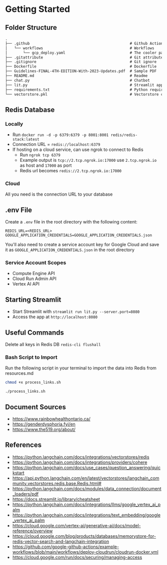 # Getting Started
## Folder Structure
```markdown
.
├── .github                                             # Github Actions
│   └── workflows                                       # Workflows
│       └── gcp_deploy.yaml                             # The cooler package
├── .gitattribute                                       # Git attributes
├── .gitignore                                          # Git ignore
├── Dockerfile                                          # Dockerfile
├── Guidelines-FINAL-4TH-EDITION-With-2023-Updates.pdf  # Sample PDF
├── README.md                                           # Readme
├── chat.py                                             # Chatbot
├── lit.py                                              # Streamlit app
├── requirements.txt                                    # Python requirements
└── vectorstore.pkl                                     # Vectorstore configuration
```
## Redis Database
### Locally
- Run `docker run -d -p 6379:6379 -p 8001:8001 redis/redis-stack:latest`
- Connection URL = `redis://localhost:6379`
- If hosting on a cloud service, can use ngrok to connect to Redis
  - Run `ngrok tcp 6379`
  - Example output is `tcp://2.tcp.ngrok.io:17000` use `2.tcp.ngrok.io` as host and `17000` as port
  - Redis url becomes `redis://2.tcp.ngrok.io:17000`
### Cloud
All you need is the connection URL to your database
## .env File
Create a `.env` file in the root directory with the following content:
```
REDIS_URL=<REDIS_URL>
GOOGLE_APPLICATION_CREDENTIALS=GOOGLE_APPLICATION_CREDENTIALS.json
```
You'll also need to create a service account key for Google Cloud and save it as `GOOGLE_APPLICATION_CREDENTIALS.json` in the root directory
### Service Account Scopes
- Compute Engine API
- Cloud Run Admin API
- Vertex AI API
## Starting Streamlit
- Start Streamlit with `streamlit run lit.py --server.port=8080`
- Access the app at `http://localhost:8080`
## Useful Commands 
Delete all keys in Redis DB `redis-cli flushall`
### Bash Script to Import
Run the following script in your terminal to import the data into Redis from resources.md
```bash
chmod +x process_links.sh

./process_links.sh
```
## Document Sources
- https://www.rainbowhealthontario.ca/
- https://genderdysphoria.fyi/en
- https://www.the519.org/about/
## References
- https://python.langchain.com/docs/integrations/vectorstores/redis
- https://python.langchain.com/docs/integrations/providers/cohere
- https://python.langchain.com/docs/use_cases/question_answering/quickstart
- https://api.python.langchain.com/en/latest/vectorstores/langchain_community.vectorstores.redis.base.Redis.html#
- https://python.langchain.com/docs/modules/data_connection/document_loaders/pdf
- https://docs.streamlit.io/library/cheatsheet
- https://python.langchain.com/docs/integrations/llms/google_vertex_ai_palm
- https://python.langchain.com/docs/integrations/text_embedding/google_vertex_ai_palm
- https://cloud.google.com/vertex-ai/generative-ai/docs/model-reference/overview
- https://cloud.google.com/blog/products/databases/memorystore-for-redis-vector-search-and-langchain-integration
- https://github.com/google-github-actions/example-workflows/blob/main/workflows/deploy-cloudrun/cloudrun-docker.yml
- https://cloud.google.com/run/docs/securing/managing-access
